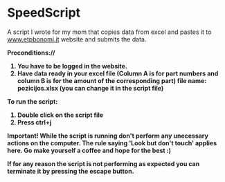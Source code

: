 # SpeedScript
A script I wrote for my mom that copies data from excel and pastes it to www.etpbonomi.it website and submits the data. 

<b>Preconditions://<b>
1. You have to be logged in the website.
2. Have data ready in your excel file (Column A is for  part numbers and column B is for the amount of the corresponding part)
  file name: pozicijos.xlsx (you can change it in the script file)

<b>To run the script:</b>
1. Double click on the script file
2. Press ctrl+j

<b>Important!<b> While the script is running don't perform any unecessary actions on the computer. The rule saying 'Look but don't touch' applies here. Go make yourself a coffee and hope for the best :)

If for any reason the script is not performing as expected you can terminate it by pressing the escape button.

